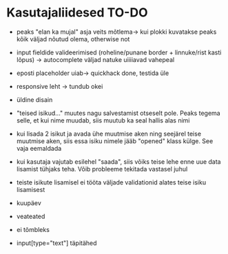 # Kasutajaliidesed TO-DO
- peaks "elan ka mujal" asja veits mõtlema-> kui plokki kuvatakse peaks kõik väljad nõutud olema, otherwise not
- input fieldide valideerimised (roheline/punane border + linnuke/rist kasti lõpus) -> autocomplete väljad natuke uiiiiavad vahepeal
- eposti placeholder uiab-> quickhack done, testida üle
- responsive leht -> tundub okei
- üldine disain
- "teised isikud..." muutes nagu salvestamist otseselt pole. Peaks tegema selle, et kui nime muudab, siis muutub ka seal hallis alas nimi
- kui lisada 2 isikut ja avada ühe muutmise aken ning seejärel teise muutmise aken, siis essa isiku nimele jääb "opened" klass külge. See vaja eemaldada
- kui kasutaja vajutab esilehel "saada", siis võiks teise lehe enne uue data lisamist tühjaks teha. Võib probleeme tekitada vastasel juhul
- teiste isikute lisamisel ei tööta väljade validationid alates teise isiku lisamisest

- kuupäev
- veateated
- ei tõmbleks
- input[type="text"] täpitähed